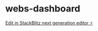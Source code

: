 # webs-dashboard

[Edit in StackBlitz next generation editor ⚡️](https://stackblitz.com/~/github.com/suhangrover/webs-dashboard)